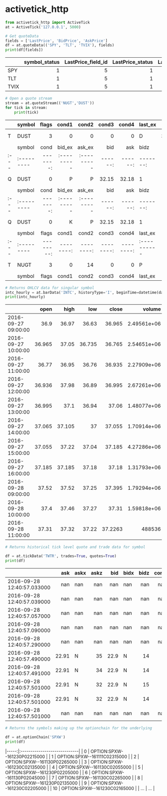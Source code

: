 activetick_http
=================

```python
from activetick_http import ActiveTick
at = ActiveTick('127.0.0.1', 5000)

# Get quoteData
fields = ['LastPrice', 'BidPrice', 'AskPrice']
df = at.quoteData(('SPY', 'TLT', 'TVIX'), fields)
print(df[fields])
```

|      |   symbol_status |   LastPrice_field_id |   LastPrice_status |   LastPrice_datatype |   LastPrice |   BidPrice_field_id |   BidPrice_status |   BidPrice_datatype |   BidPrice |   AskPrice_field_id |   AskPrice_status |   AskPrice_datatype |   AskPrice |
|:-----|----------------:|---------------------:|-------------------:|---------------------:|------------:|--------------------:|------------------:|--------------------:|-----------:|--------------------:|------------------:|--------------------:|-----------:|
| SPY  |               1 |                    5 |                  1 |                    7 |      215.57 |                   6 |                 1 |                   7 |     215.39 |                   7 |                 1 |                   7 |     215.47 |
| TLT  |               1 |                    5 |                  1 |                    7 |      138.7  |                   6 |                 1 |                   7 |     137.8  |                   7 |                 1 |                   7 |     138.92 |
| TVIX |               1 |                    5 |                  1 |                    7 |       17.94 |                   6 |                 1 |                   7 |      18.15 |                   7 |                 1 |                   7 |      18.16 |


```python
# Open a quote stream
stream = at.quoteStream(('NUGT','DUST'))
for tick in stream:
    print(tick)
```
|    | symbol   |   flags |   cond1 |   cond2 |   cond3 |   cond4 | last_ex   |    last |   lastz | datetime                   |
|:---|:---------|--------:|--------:|--------:|--------:|--------:|:----------|--------:|--------:|:---------------------------|
| T  | DUST     |       3 |       0 |       0 |       0 |       0 | D         | 32.1719 |    1000 | 2016-09-28 14:16:32.534000 |
|    | symbol   |   cond | bid_ex   | ask_ex   |   bid |   ask |   bidz |   askz | datetime                   |
|:---|:---------|-------:|:---------|:---------|------:|------:|-------:|-------:|:---------------------------|
| Q  | DUST     |      0 | P        | P        | 32.15 | 32.18 |      1 |      5 | 2016-09-28 14:16:32.758000 |
|    | symbol   |   cond | bid_ex   | ask_ex   |   bid |   ask |   bidz |   askz | datetime                   |
|:---|:---------|-------:|:---------|:---------|------:|------:|-------:|-------:|:---------------------------|
| Q  | DUST     |      0 | K        | P        | 32.15 | 32.18 |      1 |      5 | 2016-09-28 14:16:33.442000 |
|    | symbol   |   flags |   cond1 |   cond2 |   cond3 |   cond4 | last_ex   |   last |   lastz | datetime                   |
|:---|:---------|--------:|--------:|--------:|--------:|--------:|:----------|-------:|--------:|:---------------------------|
| T  | NUGT     |       3 |       0 |      14 |       0 |       0 | P         |  19.86 |     101 | 2016-09-28 14:16:33.518000 |
|    | symbol   |   flags |   cond1 |   cond2 |   cond3 |   cond4 | last_ex   |   last |   lastz | datetime                   |


```python
# Returns OHLCV data for singular symbol
intc_hourly = at.barData('INTC', historyType='I', beginTime=datetime(datetime.now().year, 9, 27))
print(intc_hourly)
```

|                     |   open |   high |    low |   close |           volume |
|:--------------------|-------:|-------:|-------:|--------:|-----------------:|
| 2016-09-27 09:00:00 | 36.9   | 36.97  | 36.63  | 36.965  |      2.49561e+06 |
| 2016-09-27 10:00:00 | 36.965 | 37.05  | 36.735 | 36.765  |      2.54651e+06 |
| 2016-09-27 11:00:00 | 36.77  | 36.95  | 36.76  | 36.935  |      2.27909e+06 |
| 2016-09-27 12:00:00 | 36.936 | 37.98  | 36.89  | 36.995  |      2.67261e+06 |
| 2016-09-27 13:00:00 | 36.995 | 37.1   | 36.94  | 37.06   |      1.48077e+06 |
| 2016-09-27 14:00:00 | 37.065 | 37.105 | 37     | 37.055  |      1.70914e+06 |
| 2016-09-27 15:00:00 | 37.055 | 37.22  | 37.04  | 37.185  |      4.27286e+06 |
| 2016-09-27 16:00:00 | 37.185 | 37.185 | 37.18  | 37.18   |      1.31793e+06 |
| 2016-09-28 09:00:00 | 37.52  | 37.52  | 37.25  | 37.395  |      1.79294e+06 |
| 2016-09-28 10:00:00 | 37.4   | 37.46  | 37.27  | 37.31   |      1.59818e+06 |
| 2016-09-28 11:00:00 | 37.31  | 37.32  | 37.22  | 37.2263 | 488536           |

```python
# Returns historical tick level quote and trade data for symbol

df = at.tickData('TWTR', trades=True, quotes=True)
print(df)
```

|                            |    ask | askx   |   askz |   bid | bidx   |   bidz |   cond |   cond1 |   cond2 |   cond3 |   cond4 |     last | lastx   |   lastz | type   |
|:---------------------------|-------:|:-------|-------:|------:|:-------|-------:|-------:|--------:|--------:|--------:|--------:|---------:|:--------|--------:|:-------|
| 2016-09-28 12:40:57.033000 | nan    | nan    |    nan | nan   | nan    |    nan |    nan |       0 |       0 |       0 |       0 |  22.905  | D       |     100 | T      |
| 2016-09-28 12:40:57.039000 | nan    | nan    |    nan | nan   | nan    |    nan |    nan |       0 |       0 |       0 |       0 |  22.9044 | D       |     100 | T      |
| 2016-09-28 12:40:57.057000 | nan    | nan    |    nan | nan   | nan    |    nan |    nan |       0 |       0 |       0 |       0 |  22.9044 | D       |     800 | T      |
| 2016-09-28 12:40:57.090000 | nan    | nan    |    nan | nan   | nan    |    nan |    nan |       0 |       0 |       0 |       0 |  22.905  | D       |     700 | T      |
| 2016-09-28 12:40:57.290000 | nan    | nan    |    nan | nan   | nan    |    nan |    nan |       0 |       0 |       0 |       0 |  22.905  | K       |     100 | T      |
| 2016-09-28 12:40:57.490000 |  22.91 | N      |     35 |  22.9 | N      |     14 |      0 |     nan |     nan |     nan |     nan | nan      | nan     |     nan | Q      |
| 2016-09-28 12:40:57.491000 |  22.91 | N      |     34 |  22.9 | N      |     14 |      0 |     nan |     nan |     nan |     nan | nan      | nan     |     nan | Q      |
| 2016-09-28 12:40:57.501000 |  22.91 | N      |     32 |  22.9 | N      |     15 |      0 |     nan |     nan |     nan |     nan | nan      | nan     |     nan | Q      |
| 2016-09-28 12:40:57.501000 |  22.91 | N      |     32 |  22.9 | N      |     14 |      0 |     nan |     nan |     nan |     nan | nan      | nan     |     nan | Q      |
| 2016-09-28 12:40:57.501000 | nan    | nan    |    nan | nan   | nan    |    nan |    nan |       0 |       0 |       0 |       0 |  22.9    | P       |     100 | T      |

```python
# Returns the symbols making up the optionchain for the underlying

df = at.optionChain('SPXW')
print(df)
```

|-----:|:-----------------------------|
|    0 | OPTION:SPXW--161230P02215000 |
|    1 | OPTION:SPXW--161111C02315000 |
|    2 | OPTION:SPXW--161130P02265000 |
|    3 | OPTION:SPXW--161230C02135000 |
|    4 | OPTION:SPXW--161130C02055000 |
|    5 | OPTION:SPXW--161230P02205000 |
|    6 | OPTION:SPXW--161130P02045000 |
|    7 | OPTION:SPXW--161130C02265000 |
|    8 | OPTION:SPXW--161230P02135000 |
|    9 | OPTION:SPXW--161230C02205000 |
|   10 | OPTION:SPXW--161230C02165000 |
|  ... | ...                          |